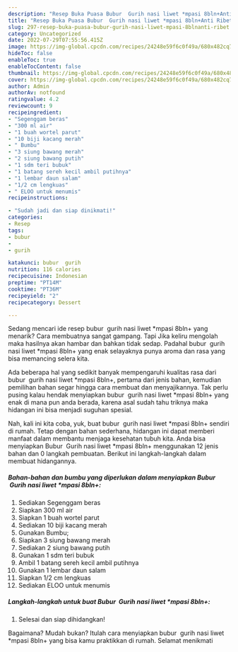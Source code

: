 ```yaml
---
description: "Resep Buka Puasa Bubur  Gurih nasi liwet *mpasi 8bln+Anti Ribet"
title: "Resep Buka Puasa Bubur  Gurih nasi liwet *mpasi 8bln+Anti Ribet"
slug: 297-resep-buka-puasa-bubur-gurih-nasi-liwet-mpasi-8blnanti-ribet
category: Uncategorized
date: 2022-07-29T07:55:56.415Z
image: https://img-global.cpcdn.com/recipes/24248e59f6c0f49a/680x482cq70/bubur-gurih-nasi-liwet-mpasi-8bln-foto-resep-utama.jpg
hideToc: false
enableToc: true
enableTocContent: false
thumbnail: https://img-global.cpcdn.com/recipes/24248e59f6c0f49a/680x482cq70/bubur-gurih-nasi-liwet-mpasi-8bln-foto-resep-utama.jpg
cover: https://img-global.cpcdn.com/recipes/24248e59f6c0f49a/680x482cq70/bubur-gurih-nasi-liwet-mpasi-8bln-foto-resep-utama.jpg
author: Admin
authorAv: notfound
ratingvalue: 4.2
reviewcount: 9
recipeingredient:
- "Segenggam beras"
- "300 ml air"
- "1 buah wortel parut"
- "10 biji kacang merah"
- " Bumbu"
- "3 siung bawang merah"
- "2 siung bawang putih"
- "1 sdm teri bubuk"
- "1 batang sereh kecil ambil putihnya"
- "1 lembar daun salam"
- "1/2 cm lengkuas"
- " ELOO untuk menumis"
recipeinstructions:

- "Sudah jadi dan siap dinikmati!"
categories:
- Resep
tags:
- bubur
- 
- gurih

katakunci: bubur  gurih 
nutrition: 116 calories
recipecuisine: Indonesian
preptime: "PT14M"
cooktime: "PT36M"
recipeyield: "2"
recipecategory: Dessert

---
```



Sedang mencari ide resep bubur  gurih nasi liwet *mpasi 8bln+ yang menarik? Cara membuatnya sangat gampang. Tapi Jika keliru mengolah maka hasilnya akan hambar dan bahkan tidak sedap. Padahal bubur  gurih nasi liwet *mpasi 8bln+ yang enak selayaknya punya aroma dan rasa yang bisa memancing selera kita.




Ada beberapa hal yang sedikit banyak mempengaruhi kualitas rasa dari bubur  gurih nasi liwet *mpasi 8bln+, pertama dari jenis bahan, kemudian pemilihan bahan segar hingga cara membuat dan menyajikannya. Tak perlu pusing kalau hendak menyiapkan bubur  gurih nasi liwet *mpasi 8bln+ yang enak di mana pun anda berada, karena asal sudah tahu triknya maka hidangan ini bisa menjadi suguhan spesial.


Nah, kali ini kita coba, yuk, buat bubur  gurih nasi liwet *mpasi 8bln+ sendiri di rumah. Tetap dengan bahan sederhana, hidangan ini dapat memberi manfaat dalam membantu menjaga kesehatan tubuh kita. Anda bisa menyiapkan Bubur  Gurih nasi liwet *mpasi 8bln+ menggunakan 12 jenis bahan dan 0 langkah pembuatan. Berikut ini langkah-langkah dalam membuat hidangannya.

<!--inarticleads1-->

##### Bahan-bahan dan bumbu yang diperlukan dalam menyiapkan Bubur  Gurih nasi liwet *mpasi 8bln+:

1. Sediakan Segenggam beras
1. Siapkan 300 ml air
1. Siapkan 1 buah wortel parut
1. Sediakan 10 biji kacang merah
1. Gunakan  Bumbu;
1. Siapkan 3 siung bawang merah
1. Sediakan 2 siung bawang putih
1. Gunakan 1 sdm teri bubuk
1. Ambil 1 batang sereh kecil ambil putihnya
1. Gunakan 1 lembar daun salam
1. Siapkan 1/2 cm lengkuas
1. Sediakan  ELOO untuk menumis




<!--inarticleads2-->

##### Langkah-langkah untuk buat Bubur  Gurih nasi liwet *mpasi 8bln+:


1. Selesai dan siap dihidangkan!



Bagaimana? Mudah bukan? Itulah cara menyiapkan bubur  gurih nasi liwet *mpasi 8bln+ yang bisa kamu praktikkan di rumah. Selamat menikmati
